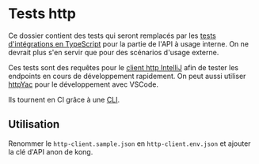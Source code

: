 # Tests http

Ce dossier contient des tests qui seront remplacés par les [tests d'intégrations en TypeScript](../../api_tests/README.md) pour la partie de l'API à usage interne. 
On ne devrait plus s'en servir que pour des scénarios d'usage externe.

Ces tests sont des requêtes pour le [client http IntelliJ](https://www.jetbrains.com/help/idea/testing-restful-web-services.html)
afin de tester les endpoints en cours de développement rapidement. On peut aussi utiliser [httpYac](https://httpyac.github.io) pour le développement avec VSCode.

Ils tournent en CI grâce à une [CLI](https://github.com/restcli/restcli).
                            
## Utilisation

Renommer le `http-client.sample.json` en `http-client.env.json` et ajouter la clé d'API anon de kong.
